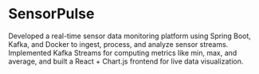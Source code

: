 # SensorPulse

Developed a real-time sensor data monitoring platform using Spring Boot, Kafka, and Docker to ingest, process, and analyze sensor streams. Implemented Kafka Streams for computing metrics like min, max, and average, and built a React + Chart.js frontend for live data visualization.
